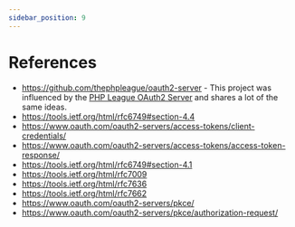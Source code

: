 ```yaml
---
sidebar_position: 9
---
```


# References

- https://github.com/thephpleague/oauth2-server - This project was influenced by the [PHP League OAuth2 Server](https://oauth2.thephpleague.com/) and shares a lot of the same ideas.
- https://tools.ietf.org/html/rfc6749#section-4.4
- https://www.oauth.com/oauth2-servers/access-tokens/client-credentials/
- https://www.oauth.com/oauth2-servers/access-tokens/access-token-response/
- https://tools.ietf.org/html/rfc6749#section-4.1
- https://tools.ietf.org/html/rfc7009
- https://tools.ietf.org/html/rfc7636
- https://tools.ietf.org/html/rfc7662
- https://www.oauth.com/oauth2-servers/pkce/
- https://www.oauth.com/oauth2-servers/pkce/authorization-request/

[access_token_response]: https://www.oauth.com/oauth2-servers/access-tokens/access-token-response/ "Access Token Response"
[client_credentials]: https://www.oauth.com/oauth2-servers/access-tokens/client-credentials/ "Client Credentials Grant"
